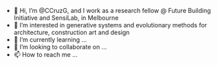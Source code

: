 - 👋 Hi, I’m @CCruzG, and I work as a research fellow @ Future Building Initiative and SensiLab, in Melbourne
- 👀 I’m interested in generative systems and evolutionary methods for architecture, construction art and design
- 🌱 I’m currently learning ...
- 💞️ I’m looking to collaborate on ...
- 📫 How to reach me ...

<!---
CCruzG/CCruzG is a ✨ special ✨ repository because its `README.md` (this file) appears on your GitHub profile.
You can click the Preview link to take a look at your changes.
--->
